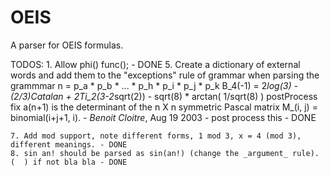 # OEIS
A parser for OEIS formulas.

TODOS:
    1. Allow phi() func(); - DONE
    5. Create a dictionary of external words and add them to the "exceptions" rule of grammar when parsing the grammmar
    n = p_a * p_b * ... * p_h * p_i * p_j * p_k
    B_4(-1) = 2*log(3) - (2/3)*Catalan + 2*Ti_2(3-2*sqrt(2)) - sqrt(8) * arctan( 1/sqrt(8) )
    postProcess fix
     a(n+1) is the determinant of the n X n symmetric Pascal matrix M_(i, j) = binomial(i+j+1, i). - _Benoit Cloitre_, Aug 19 2003 - post process this - DONE
     
    7. Add mod support, note different forms, 1 mod 3, x = 4 (mod 3), different meanings. - DONE
    8. sin an! should be parsed as sin(an!) (change the _argument_ rule). (  ) if not bla bla - DONE
